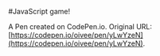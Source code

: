 #JavaScript game!

A Pen created on CodePen.io. Original URL: [https://codepen.io/oivee/pen/yLwYzeN](https://codepen.io/oivee/pen/yLwYzeN).

